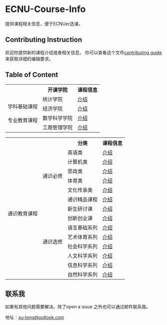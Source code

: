 # ECNU-Course-Info
提供课程相关信息，便于ECNUer选课。

## Contributing Instruction
欢迎你提供新的课程介绍或者相关信息。
你可以查看这个文件[contributing guide](https://github.com/AtomXT/ECNU-Course-Info/blob/master/other/contributing-guide.md)来获取详细的编辑要求。

## Table of Content

<table class="tg">
  <tr>
    <th class="tg-v2v7"></th>
    <th class="tg-wgwr">开课学院</th>
    <th class="tg-wgwr">课程信息</th>
  </tr>
  <tr>
    <td class="tg-l3s8" rowspan="4">学科基础课程<br><br>专业教育课程</td>
    <td class="tg-t497">统计学院</td>
    <td class="tg-t497"><a href="info/STAT.html">介绍</a></td>
  </tr>
  <tr>
    <td class="tg-lnfa">经济学院</td>
    <td class="tg-lnfa"><a href="info/ECON.html">介绍</a></td>
  </tr>
  <tr>
    <td class="tg-677o">数学科学学院</td>
    <td class="tg-677o"><a href="info/MATH.html">介绍</a></td>
  </tr>
  <tr>
    <td class="tg-v2v7">工商管理学院</td>
    <td class="tg-v2v7"><a href="info/BUAD.html">介绍</a></td>
  </tr>
</table>

<table class="tg">
  <tr>
    <th class="tg-0pky"></th>
    <th class="tg-0lax"></th>
    <th class="tg-fymr">分类</th>
    <th class="tg-fymr">课程信息</th>
  </tr>
  <tr>
    <td class="tg-3xcq" rowspan="14">通识教育课程</td>
    <td class="tg-uzfi" rowspan="6">通识必修</td>
    <td class="tg-677o">英语类</td>
    <td class="tg-677o"><a href="info/COEN.html">介绍</a></td>
  </tr>
  <tr>
    <td class="tg-v2v7">计算机类</td>
    <td class="tg-v2v7"><a href="info/CMCC.html">介绍</a></td>
  </tr>
  <tr>
    <td class="tg-677o">思政类</td>
    <td class="tg-677o"><a href="info/SZ.html">介绍</a></td>
  </tr>
  <tr>
    <td class="tg-v2v7">体育类</td>
    <td class="tg-v2v7"><a href="info/TY.html">介绍</a></td>
  </tr>
  <tr>
    <td class="tg-677o">文化传承类</td>
    <td class="tg-677o"><a href="info/WHCC.html">介绍</a></td>
  </tr>
  <tr>
    <td class="tg-v2v7">通识精品课程</td>
    <td class="tg-v2v7"><a href="info/TSJP.html">介绍</a></td>
  </tr>
  <tr>
    <td class="tg-uzfi" rowspan="8">通识选修</td>
    <td class="tg-buh4">新生研讨课</td>
    <td class="tg-buh4"><a href="info/XSYT.html">介绍</a></td>
  </tr>
  <tr>
    <td class="tg-0lax">创新创业课</td>
    <td class="tg-0lax"><a href="info/CXCY.html">介绍</a></td>
  </tr>
  <tr>
    <td class="tg-buh4">语言基础系列</td>
    <td class="tg-buh4"><a href="info/YYJC.html">介绍</a></td>
  </tr>
  <tr>
    <td class="tg-0lax">艺术体育系列</td>
    <td class="tg-0lax"><a href="info/YSTY.html">介绍</a></td>
  </tr>
  <tr>
    <td class="tg-buh4">社会科学系列</td>
    <td class="tg-buh4"><a href="info/SHKX.html">介绍</a></td>
  </tr>
  <tr>
    <td class="tg-0lax">人文科学系列</td>
    <td class="tg-0lax"><a href="info/RWKX.html">介绍</a></td>
  </tr>
  <tr>
    <td class="tg-buh4">信息科学系列</td>
    <td class="tg-buh4"><a href="info/XXKX.html">介绍</a></td>
  </tr>
  <tr>
    <td class="tg-0lax">自然科学系列</td>
    <td class="tg-0lax"><a href="info/ZRKX.html">介绍</a></td>
  </tr>
</table>

## 联系我
如果有其他问题需要解决。除了open a issue 之外也可以通过邮件联系我。

地址：xu-tong@outlook.com
